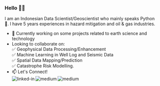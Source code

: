 ### Hello 👋👋
I am an Indonesian Data Scientist/Geoscientist who mainly speaks Python :snake:. I have 5 years experiences in hazard mitigation and oil & gas industries.
- 🔭 Currently working on some projects related to earth science and technology
- Looking to collaborate on:
  <br>
  :white_check_mark: Geophysical Data Processing/Enhancement
  <br>
  :white_check_mark: Machine Learning in Well Log and Seismic Data
  <br>
  :white_check_mark: Spatial Data Mapping/Prediction
  <br>
  :white_check_mark: Catastrophe Risk Modelling.
- 📫 Let's Connect!
  <br>
  [<img align="left" alt="linked-in" src="https://img.shields.io/badge/linkedin-%230077B5.svg?&style=for-the-badge&logo=linkedin&logoColor=white" />](https://www.linkedin.com/in/mordekhai/)
  [<img align="left" alt="medium" src="https://img.shields.io/badge/medium-%2312100E.svg?&style=for-the-badge&logo=medium&logoColor=white" />](https://medium.com/@dekha51)
  [<img align="left" alt="medium" src="https://img.shields.io/badge/Website-Geovartha.id-orange?&style=for-the-badge&logoColor=white" />](https://geovartha.id)

<!--
**dekha51/dekha51** is a ✨ _special_ ✨ repository because its `README.md` (this file) appears on your GitHub profile.

Here are some ideas to get you started:

- 🔭 I’m currently working on ...
- 🌱 I’m currently learning ...
- 👯 I’m looking to collaborate on ...
- 🤔 I’m looking for help with ...
- 💬 Ask me about ...
- 📫 How to reach me: ...
- 😄 Pronouns: ...
- ⚡ Fun fact: ...
-->

